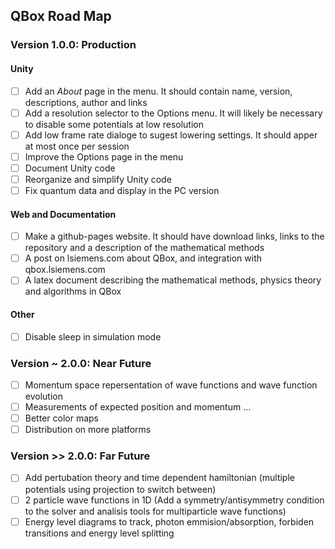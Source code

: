 ## QBox Road Map ##

### Version 1.0.0: Production ###
#### Unity ####
- [ ] Add an _About_ page in the menu. It should contain name, version, descriptions, author and links
- [ ] Add a resolution selector to the Options menu. It will likely be necessary to disable some potentials at low resolution
- [ ] Add low frame rate dialoge to sugest lowering settings. It should apper at most once per session
- [ ] Improve the Options page in the menu
- [ ] Document Unity code
- [ ] Reorganize and simplify Unity code
- [ ] Fix quantum data and display in the PC version

#### Web and Documentation ####
- [ ] Make a github-pages website. It should have download links, links to the repository and a description of the mathematical methods
- [ ] A post on lsiemens.com about QBox, and integration with qbox.lsiemens.com
- [ ] A latex document describing the mathematical methods, physics theory and algorithms in QBox

#### Other ####
- [ ] Disable sleep in simulation mode

### Version ~ 2.0.0: Near Future ###
- [ ] Momentum space repersentation of wave functions and wave function evolution
- [ ] Measurements of expected position and momentum ...
- [ ] Better color maps
- [ ] Distribution on more platforms

### Version >> 2.0.0: Far Future ###
- [ ] Add pertubation theory and time dependent hamiltonian (multiple potentials using projection to switch between)
- [ ] 2 particle wave functions in 1D (Add a symmetry/antisymmetry condition to the solver and analisis tools for multiparticle wave functions)
- [ ] Energy level diagrams to track, photon emmision/absorption, forbiden transitions and energy level splitting
